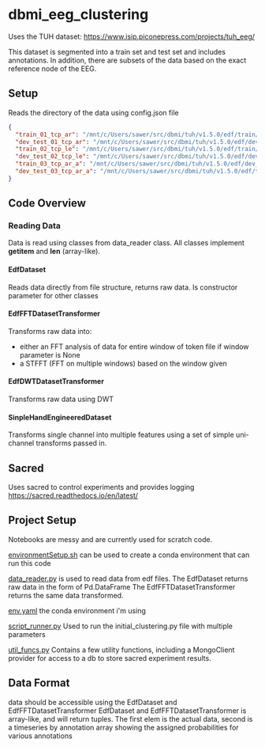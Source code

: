 # dbmi_eeg_clustering
Uses the TUH dataset:  https://www.isip.piconepress.com/projects/tuh_eeg/

This dataset is segmented into a train set and test set and includes annotations.
In addition, there are subsets of the data based on the exact reference node of the EEG.

## Setup
Reads the directory of the data using config.json file

``` config.json
{
  "train_01_tcp_ar": "/mnt/c/Users/sawer/src/dbmi/tuh/v1.5.0/edf/train/01_tcp_ar/",
  "dev_test_01_tcp_ar": "/mnt/c/Users/sawer/src/dbmi/tuh/v1.5.0/edf/dev_test/01_tcp_ar/",
  "train_02_tcp_le": "/mnt/c/Users/sawer/src/dbmi/tuh/v1.5.0/edf/train/02_tcp_le/",
  "dev_test_02_tcp_le": "/mnt/c/Users/sawer/src/dbmi/tuh/v1.5.0/edf/dev_test/02_tcp_le/",
  "train_03_tcp_ar_a": "/mnt/c/Users/sawer/src/dbmi/tuh/v1.5.0/edf/dev_test/03_tcp_ar_a/",
  "dev_test_03_tcp_ar_a": "/mnt/c/Users/sawer/src/dbmi/tuh/v1.5.0/edf/train/03_tcp_ar_a/"
}
```

## Code Overview

### Reading Data
Data is read using classes from data_reader class. All classes implement __getitem__ and __len__ (array-like).

#### EdfDataset
Reads data directly from file structure, returns raw data. Is constructor parameter for other classes

#### EdfFFTDatasetTransformer
Transforms raw data into:
* either an FFT analysis of data for entire window of token file if window parameter is None
* a STFFT (FFT on multiple windows) based on the window given

#### EdfDWTDatasetTransformer
Transforms raw data using DWT

#### SinpleHandEngineeredDataset
Transforms single channel into multiple features using a set of simple uni-channel transforms passed in.

## Sacred
Uses sacred to control experiments and provides logging
https://sacred.readthedocs.io/en/latest/

## Project Setup
Notebooks are messy and are currently used for scratch code.

[environmentSetup.sh](environmentSetup.sh) can be used to create a conda environment that can run this code

[data_reader.py](data_reader.py) is used to read data from edf files.
The EdfDataset returns raw data in the form of Pd.DataFrame
The EdfFFTDatasetTransformer returns the same data transformed.

[env.yaml](env.yaml)
the conda environment i'm using

[script_runner.py](script_runner.py)
Used to run the initial_clustering.py file with multiple parameters

[util_funcs.py](util_funcs.py)
Contains a few utility functions, including a MongoClient provider for access to
a db to store sacred experiment results.

## Data Format
data should be accessible using the EdfDataset and EdfFFTDatasetTransformer
EdfDataset and EdfFFTDatasetTransformer is array-like, and will return tuples.
The first elem is the actual data, second is a timeseries by annotation array
showing the assigned probabilities for various annotations
